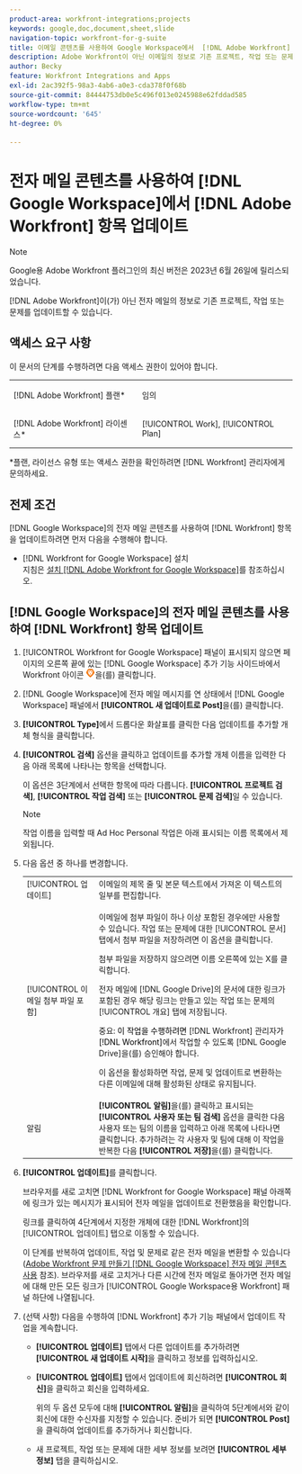 ```yaml
---
product-area: workfront-integrations;projects
keywords: google,doc,document,sheet,slide
navigation-topic: workfront-for-g-suite
title: 이메일 콘텐츠를 사용하여 Google Workspace에서  [!DNL Adobe Workfront] 항목 업데이트
description: Adobe Workfront이 아닌 이메일의 정보로 기존 프로젝트, 작업 또는 문제를 업데이트할 수 있습니다.
author: Becky
feature: Workfront Integrations and Apps
exl-id: 2ac392f5-98a3-4ab6-a0e3-cda378f0f68b
source-git-commit: 84444753db0e5c496f013e0245988e62fddad585
workflow-type: tm+mt
source-wordcount: '645'
ht-degree: 0%

---
```


# 전자 메일 콘텐츠를 사용하여 [!DNL Google Workspace]에서 [!DNL Adobe Workfront] 항목 업데이트

>[!NOTE]
>
>Google용 Adobe Workfront 플러그인의 최신 버전은 2023년 6월 26일에 릴리스되었습니다.

[!DNL Adobe Workfront]이(가) 아닌 전자 메일의 정보로 기존 프로젝트, 작업 또는 문제를 업데이트할 수 있습니다.

## 액세스 요구 사항

이 문서의 단계를 수행하려면 다음 액세스 권한이 있어야 합니다.

<table style="table-layout:auto"> 
 <col> 
 <col> 
 <tbody> 
  <tr> 
   <td role="rowheader">[!DNL Adobe Workfront] 플랜*</td> 
   <td> <p>임의</p> </td> 
  </tr> 
  <tr> 
   <td role="rowheader">[!DNL Adobe Workfront] 라이센스*</td> 
   <td> <p>[!UICONTROL Work], [!UICONTROL Plan]</p> </td> 
  </tr> 
 </tbody> 
</table>

&#42;플랜, 라이선스 유형 또는 액세스 권한을 확인하려면 [!DNL Workfront] 관리자에게 문의하세요.

## 전제 조건

[!DNL Google Workspace]의 전자 메일 콘텐츠를 사용하여 [!DNL Workfront] 항목을 업데이트하려면 먼저 다음을 수행해야 합니다.

* [!DNL Workfront for Google Workspace] 설치\
   지침은 [설치 [!DNL Adobe Workfront for Google Workspace]](../../workfront-integrations-and-apps/workfront-for-g-suite/install-workfront-for-gsuite.md)를 참조하십시오.

## [!DNL Google Workspace]의 전자 메일 콘텐츠를 사용하여 [!DNL Workfront] 항목 업데이트

1. [!UICONTROL Workfront for Google Workspace] 패널이 표시되지 않으면 페이지의 오른쪽 끝에 있는 [!DNL Google Workspace] 추가 기능 사이드바에서 Workfront 아이콘 ![](assets/wf-lion-icon.png)을(를) 클릭합니다.
1. [!DNL Google Workspace]에 전자 메일 메시지를 연 상태에서 [!DNL Google Workspace] 패널에서 **[!UICONTROL 새 업데이트로 Post]**&#x200B;을(를) 클릭합니다.
1. **[!UICONTROL Type]**&#x200B;에서 드롭다운 화살표를 클릭한 다음 업데이트를 추가할 개체 형식을 클릭합니다.
1. **[!UICONTROL 검색]** 옵션을 클릭하고 업데이트를 추가할 개체 이름을 입력한 다음 아래 목록에 나타나는 항목을 선택합니다.

   이 옵션은 3단계에서 선택한 항목에 따라 다릅니다. **[!UICONTROL 프로젝트 검색]**, **[!UICONTROL 작업 검색]** 또는 **[!UICONTROL 문제 검색]**&#x200B;일 수 있습니다.

   >[!NOTE]
   >
   >작업 이름을 입력할 때 Ad Hoc Personal 작업은 아래 표시되는 이름 목록에서 제외됩니다.

1. 다음 옵션 중 하나를 변경합니다.

   <table style="table-layout:auto"> 
    <col> 
    <col> 
    <tbody> 
     <tr> 
      <td role="rowheader">[!UICONTROL 업데이트]</td> 
      <td>이메일의 제목 줄 및 본문 텍스트에서 가져온 이 텍스트의 일부를 편집합니다.</td> 
     </tr> 
     <tr data-mc-conditions=""> 
      <td role="rowheader">[!UICONTROL 이메일 첨부 파일 포함]</td> 
      <td><p>이메일에 첨부 파일이 하나 이상 포함된 경우에만 사용할 수 있습니다. 작업 또는 문제에 대한 [!UICONTROL 문서] 탭에서 첨부 파일을 저장하려면 이 옵션을 클릭합니다. </p><p>첨부 파일을 저장하지 않으려면 이름 오른쪽에 있는 X를 클릭합니다. </p><p>전자 메일에 [!DNL Google Drive]의 문서에 대한 링크가 포함된 경우 해당 링크는 만들고 있는 작업 또는 문제의 [!UICONTROL 개요] 탭에 저장됩니다. </p><p>중요: <span style="color: #ff1493;"><span style="color: #000000;">이 작업을 수행하려면 </span></span>[!DNL Workfront] 관리자<span style="color: #ff1493;"><span style="color: #000000;">가 [!DNL Workfront]</span></span>에서 작업할 수 있도록 [!DNL Google Drive]을(를) 승인해야 합니다.</p>
      <p>이 옵션을 활성화하면 작업, 문제 및 업데이트로 변환하는 다른 이메일에 대해 활성화된 상태로 유지됩니다.</p></td> 
     </tr> 
     <tr data-mc-conditions=""> 
      <td role="rowheader">알림</td> 
      <td><strong>[!UICONTROL 알림]</strong>을(를) 클릭하고 표시되는 <strong>[!UICONTROL 사용자 또는 팀 검색]</strong> 옵션을 클릭한 다음 사용자 또는 팀의 이름을 입력하고 아래 목록에 나타나면 클릭합니다. 추가하려는 각 사용자 및 팀에 대해 이 작업을 반복한 다음 <strong>[!UICONTROL 저장]</strong>을(를) 클릭합니다.</td> 
     </tr> 
    </tbody> 
   </table>

1. **[!UICONTROL 업데이트]**&#x200B;를 클릭합니다.

   브라우저를 새로 고치면 [!DNL Workfront for Google Workspace] 패널 아래쪽에 링크가 있는 메시지가 표시되어 전자 메일을 업데이트로 전환했음을 확인합니다.

   링크를 클릭하여 4단계에서 지정한 개체에 대한 [!DNL Workfront]의 [!UICONTROL 업데이트] 탭으로 이동할 수 있습니다.

   이 단계를 반복하여 업데이트, 작업 및 문제로 같은 전자 메일을 변환할 수 있습니다([Adobe Workfront 문제 만들기 [!DNL Google Workspace] 전자 메일 콘텐츠 사용](../../workfront-integrations-and-apps/workfront-for-g-suite/create-wf-issue-in-g-suite-using-email-content.md) 참조). 브라우저를 새로 고치거나 다른 시간에 전자 메일로 돌아가면 전자 메일에 대해 만든 모든 링크가 [!UICONTROL Google Workspace용 Workfront] 패널 하단에 나열됩니다.

1. (선택 사항) 다음을 수행하여 [!DNL Workfront] 추가 기능 패널에서 업데이트 작업을 계속합니다.

   * **[!UICONTROL 업데이트]** 탭에서 다른 업데이트를 추가하려면 **[!UICONTROL 새 업데이트 시작]**&#x200B;을 클릭하고 정보를 입력하십시오.

   * **[!UICONTROL 업데이트]** 탭에서 업데이트에 회신하려면 **[!UICONTROL 회신]**&#x200B;을 클릭하고 회신을 입력하세요.

     위의 두 옵션 모두에 대해 **[!UICONTROL 알림]**&#x200B;을 클릭하여 5단계에서와 같이 회신에 대한 수신자를 지정할 수 있습니다. 준비가 되면 **[!UICONTROL Post]**&#x200B;을 클릭하여 업데이트를 추가하거나 회신합니다.

   * 새 프로젝트, 작업 또는 문제에 대한 세부 정보를 보려면 **[!UICONTROL 세부 정보]** 탭을 클릭하십시오.

